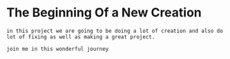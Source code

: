 # The Beginning Of a New Creation
	in this project we are going to be doing a lot of creation and also do lot of fixing as well as making a great project.

	join me in this wonderful journey
